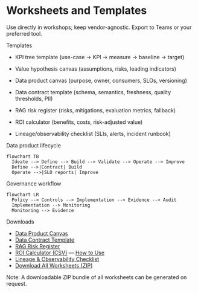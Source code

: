 # Worksheets and Templates

Use directly in workshops; keep vendor-agnostic. Export to Teams or your preferred tool.

Templates

- KPI tree template (use-case -> KPI -> measure -> baseline -> target)

- Value hypothesis canvas (assumptions, risks, leading indicators)

- Data product canvas (purpose, owner, consumers, SLOs, versioning)

- Data contract template (schema, semantics, freshness, quality thresholds, PII)

- RAG risk register (risks, mitigations, evaluation metrics, fallback)

- ROI calculator (benefits, costs, risk-adjusted value)

- Lineage/observability checklist (SLIs, alerts, incident runbook)

Data product lifecycle

```mermaid
flowchart TB
  Ideate --> Define --> Build --> Validate --> Operate --> Improve
  Define -->|Contract| Build
  Operate -->|SLO reports| Improve
```

Governance workflow

```mermaid
flowchart LR
  Policy --> Controls --> Implementation --> Evidence --> Audit
  Implementation --> Monitoring
  Monitoring --> Evidence
```

Downloads
- [Data Product Canvas](worksheets/data_product_canvas.md)
- [Data Contract Template](worksheets/data_contract_template.md)
- [RAG Risk Register](worksheets/rag_risk_register.md)
- [ROI Calculator (CSV)](worksheets/roi_calculator.csv) — [How to Use](worksheets/roi_calculator_instructions.md)
- [Lineage & Observability Checklist](worksheets/lineage_checklist.md)
- [Download All Worksheets (ZIP)](worksheets/worksheets_bundle.zip)

Note: A downloadable ZIP bundle of all worksheets can be generated on request.
